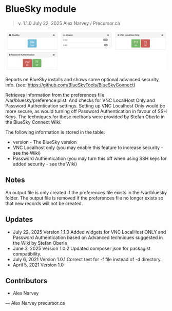 # BlueSky module

> v. 1.1.0 
> July 22, 2025 
> Alex Narvey / Precursor.ca  

![BlueSky Module Report](BlueSky_module.png)

Reports on BlueSky installs and shows some optional advanced security info.
(see: https://github.com/BlueSkyTools/BlueSkyConnect)

Retrieves information from the preferences file /var/bluesky/preference.plist.
And checks for VNC LocalHost Only and Password Authentication settings.
Setting up VNC Localhost Only would be more secure,
as would turning off Password Authentication in favour of SSH Keys.
The techniques for these methods were provided by Stefan Oberle in the BlueSky Connect Wiki.

The following information is stored in the table:

* version - The BlueSky version
* VNC Localhost only (you may enable this feature to increase security - see the Wiki)
* Password Authentication (you may turn this off when using SSH keys for added security - see the Wiki)


## Notes

An output file is only created if the preferences file exists in the /var/bluesky folder.
The output file is removed if the preferences file no longer exists so that new records will not be created.

## Updates

* July 22, 2025 Version 1.1.0 Added widgets for VNC LocalHost ONLY and Password Authentication based on Advanced techniques suggested in the Wiki by Stefan Oberle
* June 3, 2025 Version 1.0.2 Updated composer json for packagist compatibility.
* July 6, 2021 Version 1.0.1 Correct test for -f file instead of -d directory. 
* April 5, 2021 Version 1.0 

## Contributors
* Alex Narvey

—
Alex Narvey
precursor.ca
